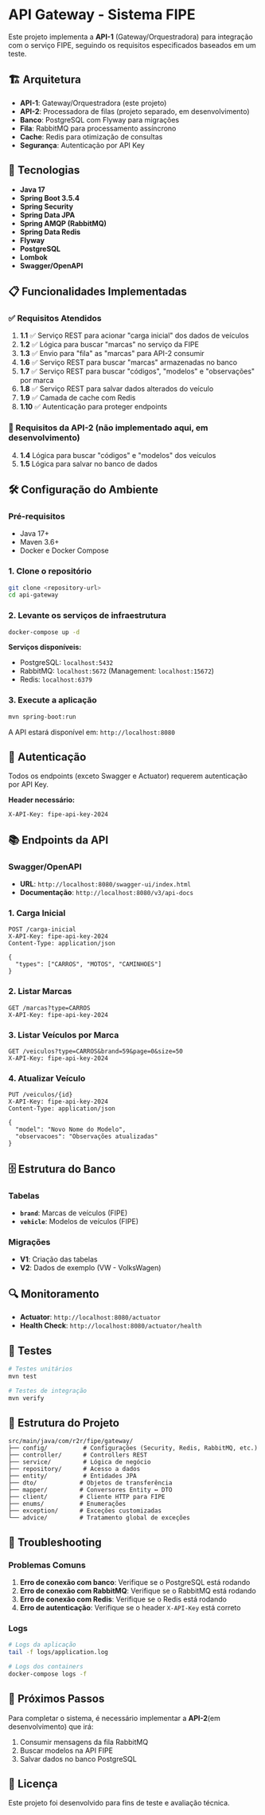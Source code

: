 # API Gateway - Sistema FIPE

Este projeto implementa a **API-1** (Gateway/Orquestradora) para integração com o serviço FIPE, seguindo os requisitos especificados baseados em um teste.

## 🏗️ Arquitetura

- **API-1**: Gateway/Orquestradora (este projeto)
- **API-2**: Processadora de filas (projeto separado, em desenvolvimento)
- **Banco**: PostgreSQL com Flyway para migrações
- **Fila**: RabbitMQ para processamento assíncrono
- **Cache**: Redis para otimização de consultas
- **Segurança**: Autenticação por API Key

## 🚀 Tecnologias

- **Java 17**
- **Spring Boot 3.5.4**
- **Spring Security**
- **Spring Data JPA**
- **Spring AMQP (RabbitMQ)**
- **Spring Data Redis**
- **Flyway**
- **PostgreSQL**
- **Lombok**
- **Swagger/OpenAPI**

## 📋 Funcionalidades Implementadas

### ✅ Requisitos Atendidos

1. **1.1** ✅ Serviço REST para acionar "carga inicial" dos dados de veículos
2. **1.2** ✅ Lógica para buscar "marcas" no serviço da FIPE
3. **1.3** ✅ Envio para "fila" as "marcas" para API-2 consumir
4. **1.6** ✅ Serviço REST para buscar "marcas" armazenadas no banco
5. **1.7** ✅ Serviço REST para buscar "códigos", "modelos" e "observações" por marca
6. **1.8** ✅ Serviço REST para salvar dados alterados do veículo
7. **1.9** ✅ Camada de cache com Redis
8. **1.10** ✅ Autenticação para proteger endpoints

### 🔄 Requisitos da API-2 (não implementado aqui, em desenvolvimento)

4. **1.4** Lógica para buscar "códigos" e "modelos" dos veículos
5. **1.5** Lógica para salvar no banco de dados

## 🛠️ Configuração do Ambiente

### Pré-requisitos

- Java 17+
- Maven 3.6+
- Docker e Docker Compose

### 1. Clone o repositório

```bash
git clone <repository-url>
cd api-gateway
```

### 2. Levante os serviços de infraestrutura

```bash
docker-compose up -d
```

**Serviços disponíveis:**
- PostgreSQL: `localhost:5432`
- RabbitMQ: `localhost:5672` (Management: `localhost:15672`)
- Redis: `localhost:6379`

### 3. Execute a aplicação

```bash
mvn spring-boot:run
```

A API estará disponível em: `http://localhost:8080`

## 🔐 Autenticação

Todos os endpoints (exceto Swagger e Actuator) requerem autenticação por API Key.

**Header necessário:**
```
X-API-Key: fipe-api-key-2024
```

## 📚 Endpoints da API

### Swagger/OpenAPI
- **URL**: `http://localhost:8080/swagger-ui/index.html`
- **Documentação**: `http://localhost:8080/v3/api-docs`

### 1. Carga Inicial
```http
POST /carga-inicial
X-API-Key: fipe-api-key-2024
Content-Type: application/json

{
  "types": ["CARROS", "MOTOS", "CAMINHOES"]
}
```

### 2. Listar Marcas
```http
GET /marcas?type=CARROS
X-API-Key: fipe-api-key-2024
```

### 3. Listar Veículos por Marca
```http
GET /veiculos?type=CARROS&brand=59&page=0&size=50
X-API-Key: fipe-api-key-2024
```

### 4. Atualizar Veículo
```http
PUT /veiculos/{id}
X-API-Key: fipe-api-key-2024
Content-Type: application/json

{
  "model": "Novo Nome do Modelo",
  "observacoes": "Observações atualizadas"
}
```

## 🗄️ Estrutura do Banco

### Tabelas

- **`brand`**: Marcas de veículos (FIPE)
- **`vehicle`**: Modelos de veículos (FIPE)

### Migrações

- **V1**: Criação das tabelas
- **V2**: Dados de exemplo (VW - VolksWagen)

## 🔍 Monitoramento

- **Actuator**: `http://localhost:8080/actuator`
- **Health Check**: `http://localhost:8080/actuator/health`

## 🧪 Testes

```bash
# Testes unitários
mvn test

# Testes de integração
mvn verify
```

## 📁 Estrutura do Projeto

```
src/main/java/com/r2r/fipe/gateway/
├── config/          # Configurações (Security, Redis, RabbitMQ, etc.)
├── controller/      # Controllers REST
├── service/         # Lógica de negócio
├── repository/      # Acesso a dados
├── entity/          # Entidades JPA
├── dto/            # Objetos de transferência
├── mapper/         # Conversores Entity ↔ DTO
├── client/         # Cliente HTTP para FIPE
├── enums/          # Enumerações
├── exception/      # Exceções customizadas
└── advice/         # Tratamento global de exceções
```

## 🚨 Troubleshooting

### Problemas Comuns

1. **Erro de conexão com banco**: Verifique se o PostgreSQL está rodando
2. **Erro de conexão com RabbitMQ**: Verifique se o RabbitMQ está rodando
3. **Erro de conexão com Redis**: Verifique se o Redis está rodando
4. **Erro de autenticação**: Verifique se o header `X-API-Key` está correto

### Logs

```bash
# Logs da aplicação
tail -f logs/application.log

# Logs dos containers
docker-compose logs -f
```

## 🔄 Próximos Passos

Para completar o sistema, é necessário implementar a **API-2**(em desenvolvimento) que irá:

1. Consumir mensagens da fila RabbitMQ
2. Buscar modelos na API FIPE
3. Salvar dados no banco PostgreSQL

## 📝 Licença

Este projeto foi desenvolvido para fins de teste e avaliação técnica.
